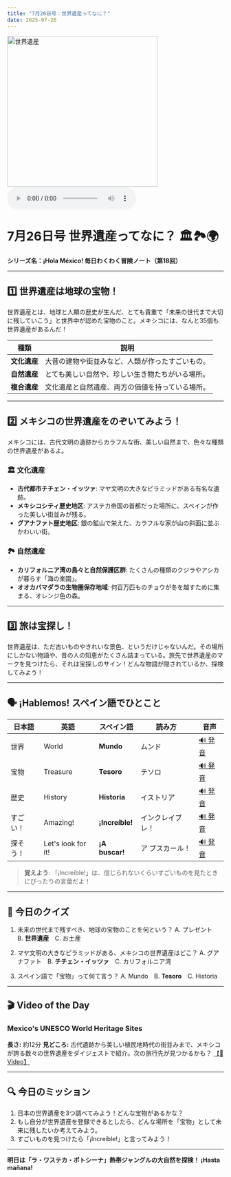 ```yaml
---
title: "7月26日号：世界遺産ってなに？"
date: 2025-07-26
---
```


<img src="/mexico-articles/assets/2025-07-26-comic.png" alt="世界遺産" width="350" />

<audio controls>
  <source src="/mexico-articles/assets/2025-07-26-sound.wav" type="audio/wav">
  お使いのブラウザはオーディオ要素をサポートしていません。
</audio>

# 7月26日号 世界遺産ってなに？ 🏛️🏞️🌍
**シリーズ名：¡Hola México! 毎日わくわく冒険ノート（第18回）**

---

## 1️⃣ 世界遺産は地球の宝物！

世界遺産とは、地球と人類の歴史が生んだ、とても貴重で「未来の世代まで大切に残していこう」と世界中が認めた宝物のこと。メキシコには、なんと35個も世界遺産があるんだ！

| 種類 | 説明 |
|---|---|
| **文化遺産** | 大昔の建物や街並みなど、人類が作ったすごいもの。 |
| **自然遺産** | とても美しい自然や、珍しい生き物たちがいる場所。 |
| **複合遺産** | 文化遺産と自然遺産、両方の価値を持っている場所。 |

---

## 2️⃣ メキシコの世界遺産をのぞいてみよう！

メキシコには、古代文明の遺跡からカラフルな街、美しい自然まで、色々な種類の世界遺産があるよ。

### 🏛️ **文化遺産**
-   **古代都市チチェン・イッツァ**: マヤ文明の大きなピラミッドがある有名な遺跡。
-   **メキシコシティ歴史地区**: アステカ帝国の首都だった場所に、スペインが作った美しい街並みが残る。
-   **グアナファト歴史地区**: 銀の鉱山で栄えた、カラフルな家が山の斜面に並ぶかわいい街。

### 🏞️ **自然遺産**
-   **カリフォルニア湾の島々と自然保護区群**: たくさんの種類のクジラやアシカが暮らす「海の楽園」。
-   **オオカバマダラの生物圏保存地域**: 何百万匹ものチョウが冬を越すために集まる、オレンジ色の森。

---

## 3️⃣ 旅は宝探し！

世界遺産は、ただ古いものやきれいな景色、というだけじゃないんだ。その場所にしかない物語や、昔の人の知恵がたくさん詰まっている。旅先で世界遺産のマークを見つけたら、それは宝探しのサイン！どんな物語が隠されているか、探検してみよう！

---

## 🗣️ ¡Hablemos! スペイン語でひとこと

| 日本語 | 英語 | スペイン語 | 読み方 | 音声 |
|---|---|---|---|---|
| 世界 | World | **Mundo** | ムンド | [🔊 発音](https://www.spanishdict.com/pronunciation/mundo) |
| 宝物 | Treasure | **Tesoro** | テソロ | [🔊 発音](https://www.spanishdict.com/pronunciation/tesoro) |
| 歴史 | History | **Historia** | イストリア | [🔊 発音](https://www.spanishdict.com/pronunciation/historia) |
| すごい！ | Amazing! | **¡Increíble!** | インクレイブレ！ | [🔊 発音](https://www.spanishdict.com/pronunciation/incre%C3%ADble) |
| 探そう！ | Let's look for it! | **¡A buscar!** | ア ブスカール！ | [🔊 発音](https://www.spanishdict.com/pronunciation/a%20buscar) |

> **覚えよう**: 「¡Increíble!」は、信じられないくらいすごいものを見たときにぴったりの言葉だよ！

---

## 🎲 今日のクイズ

1.  未来の世代まで残すべき、地球の宝物のことを何という？
    A. プレゼント　B. **世界遺産**　C. お土産

2.  マヤ文明の大きなピラミッドがある、メキシコの世界遺産はどこ？
    A. グアナファト　B. **チチェン・イッツァ**　C. カリフォルニア湾

3.  スペイン語で「宝物」って何て言う？
    A. Mundo　B. **Tesoro**　C. Historia

---

## 🎬 Video of the Day

### **Mexico's UNESCO World Heritage Sites**

**長さ:** 約12分
**見どころ:** 古代遺跡から美しい植民地時代の街並みまで、メキシコが誇る数々の世界遺産をダイジェストで紹介。次の旅行先が見つかるかも？
[【🔗 Video】](https://www.youtube.com/watch?v=IBqG8-d9x4s)

---

## 🔍 今日のミッション

1.  日本の世界遺産を3つ調べてみよう！どんな宝物があるかな？
2.  もし自分が世界遺産を登録できるとしたら、どんな場所を「宝物」として未来に残したいか考えてみよう。
3.  すごいものを見つけたら「¡Increíble!」と言ってみよう！

---

**明日は「ラ・ワステカ・ポトシーナ」熱帯ジャングルの大自然を探検！ ¡Hasta mañana!**
